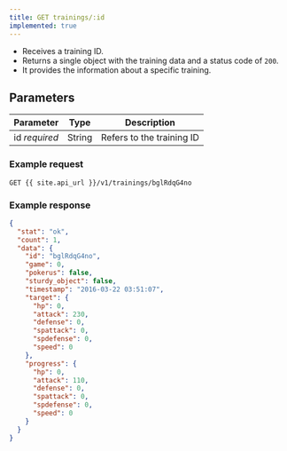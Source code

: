 ```yaml
---
title: GET trainings/:id
implemented: true
---
```


- Receives a training ID.  
- Returns a single object with the training data and a status code of `200`.
- It provides the information about a specific training.

## Parameters

Parameter       | Type          		| Description
---- | ---- | ---- 
id _required_   | String			   	| Refers to the training ID


### Example request 

```
GET {{ site.api_url }}/v1/trainings/bglRdqG4no
```

### Example response

```json
{
  "stat": "ok",
  "count": 1,
  "data": {
    "id": "bglRdqG4no",
    "game": 0,
    "pokerus": false,
    "sturdy_object": false,
    "timestamp": "2016-03-22 03:51:07",
    "target": {
      "hp": 0,
      "attack": 230,
      "defense": 0,
      "spattack": 0,
      "spdefense": 0,
      "speed": 0
    },
    "progress": {
      "hp": 0,
      "attack": 110,
      "defense": 0,
      "spattack": 0,
      "spdefense": 0,
      "speed": 0
    }
  }
}
```